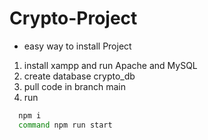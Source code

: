 
# Crypto-Project

- easy way to install Project
1. install xampp and run Apache and MySQL
2. create database crypto_db
3. pull code in branch main
4. run 
```bash
  npm i 
  command npm run start
```

